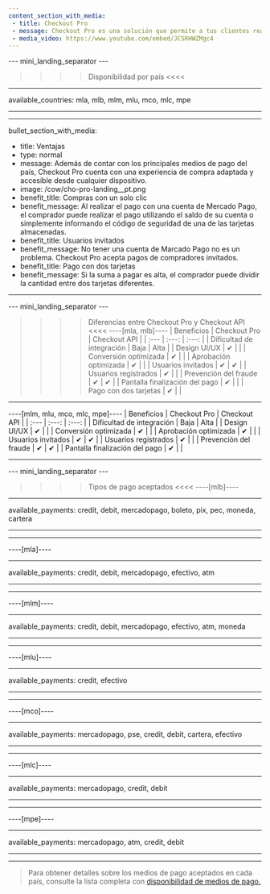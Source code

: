 ```yaml
---
content_section_with_media: 
 - title: Checkout Pro
 - message: Checkout Pro es una solución que permite a tus clientes realizar compras a través del formulario web de Mercado Pago. Al pagar con Checkout Pro, el comprador es dirigido a una página de Mercado Pago donde completará la transacción de manera segura y rápida y podrá pagar con los principales métodos de pago disponibles actualmente.
 - media_video: https://www.youtube.com/embed/JCSRHWZMgc4
---
```


--- mini_landing_separator ---

>>>> Disponibilidad por país <<<<
---
available_countries: mla, mlb, mlm, mlu, mco, mlc, mpe

---

---
bullet_section_with_media: 
 - title: Ventajas
 - type: normal
 - message: Además de contar con los principales medios de pago del país, Checkout Pro cuenta con una experiencia de compra adaptada y accesible desde cualquier dispositivo.
 - image: /cow/cho-pro-landing__pt.png
 - benefit_title: Compras con un solo clic
 - benefit_message: Al realizar el pago con una cuenta de Mercado Pago, el comprador puede realizar el pago utilizando el saldo de su cuenta o simplemente informando el código de seguridad de una de las tarjetas almacenadas.
 - benefit_title: Usuarios invitados
 - benefit_message: No tener una cuenta de Marcado Pago no es un problema. Checkout Pro acepta pagos de compradores invitados.
 - benefit_title: Pago con dos tarjetas
 - benefit_message: Si la suma a pagar es alta, el comprador puede dividir la cantidad entre dos tarjetas diferentes.
---

--- mini_landing_separator ---

>>>> Diferencias entre Checkout Pro y Checkout API <<<<
----[mla, mlb]----
|      Beneficios                       | Checkout Pro | Checkout API |
| :--- | :---: | :---: |
| Dificultad de integración             | Baja | Alta |
| Design UI/UX                          | ✔ |   |
| Conversión optimizada                   | ✔ |   |
| Aprobación optimizada                   | ✔ |   |
| Usuarios invitados     			| ✔ | ✔ |
| Usuarios registrados     		| ✔ |   |
| Prevención del fraude                   | ✔ | ✔ |
| Pantalla finalización del pago      | ✔ |   |
| Pago con dos tarjetas            | ✔ |   |

------------

----[mlm, mlu, mco, mlc, mpe]----
|    Beneficios                         | Checkout Pro | Checkout API |
| :--- | :---: | :---: |
| Dificultad de integración             | Baja | Alta |
| Design UI/UX                          | ✔ |   |
| Conversión optimizada                  | ✔ |   |
| Aprobación optimizada                   | ✔ |   |
| Usuarios invitados      		| ✔ | ✔ |
| Usuarios registrados     		| ✔ |   |
| Prevención del fraude                   | ✔ | ✔ |
| Pantalla finalización del pago      | ✔ |   |

------------

--- mini_landing_separator ---

>>>> Tipos de pago aceptados <<<<
----[mlb]----

---
available_payments: credit, debit, mercadopago, boleto, pix, pec, moneda, cartera

---
------------

----[mla]---- 

---
available_payments: credit, debit, mercadopago, efectivo, atm

----
------------

----[mlm]---- 

---
available_payments: credit, debit, mercadopago, efectivo, atm, moneda

----
------------

----[mlu]---- 

---
available_payments: credit, efectivo

----
------------

----[mco]---- 

---
available_payments: mercadopago, pse, credit, debit, cartera, efectivo

----
------------

----[mlc]---- 

---
available_payments: mercadopago, credit, debit

----
------------

----[mpe]---- 

---
available_payments: mercadopago, atm, credit, debit

----
------------
> Para obtener detalles sobre los medios de pago aceptados en cada país, consulte la lista completa con [disponibilidad de medios de pago.](/developers/es/docs/sales-processing/payment-methods)